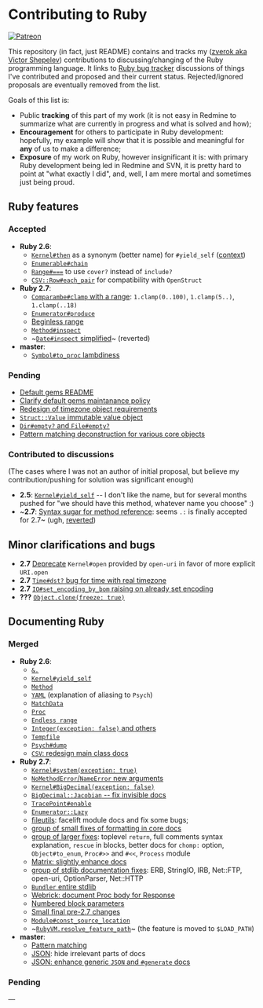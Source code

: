 # Contributing to Ruby

[![Patreon](https://img.shields.io/badge/patreon-donate-blue.svg)](https://www.patreon.com/zverok)

This repository (in fact, just README) contains and tracks my ([zverok aka Victor Shepelev](https://zverok.github.io)) contributions to discussing/changing of the Ruby programming language. It links to [Ruby bug tracker](https://bugs.ruby-lang.org/) discussions of things I've contributed and proposed and their current status. Rejected/ignored proposals are eventually removed from the list.

Goals of this list is:

* Public **tracking** of this part of my work (it is not easy in Redmine to summarize what are currently in progress and what is solved and how);
* **Encouragement** for others to participate in Ruby development: hopefully, my example will show that it is possible and meaningful for **any** of us to make a difference;
* **Exposure** of my work on Ruby, however insignificant it is: with primary Ruby development being led in Redmine and SVN, it is pretty hard to point at "what exactly I did", and, well, I am mere mortal and sometimes just being proud.

## Ruby features

### Accepted

* **Ruby 2.6**:
  * [`Kernel#then`](https://bugs.ruby-lang.org/issues/14594) as a synonym (better name) for `#yield_self` ([context](https://zverok.github.io/blog/2018-03-23-yield_self2.html))
  * [`Enumerable#chain`](https://bugs.ruby-lang.org/issues/15144)
  * [`Range#===`](https://bugs.ruby-lang.org/issues/14575) to use `cover?` instead of `include?`
  * [`CSV::Row#each_pair`](https://github.com/ruby/csv/pull/33) for compatibility with `OpenStruct`
* **Ruby 2.7**:
  * [`Comparambe#clamp` with a range](https://bugs.ruby-lang.org/issues/14784): `1.clamp(0..100)`, `1.clamp(5..)`, `1.clamp(..18)`
  * [`Enumerator#produce`](https://bugs.ruby-lang.org/issues/14781)
  * [Beginless range](https://bugs.ruby-lang.org/issues/14799)
  * [`Method#inspect`](https://bugs.ruby-lang.org/issues/14145)
  * ~[`Date#inspect` simplified](https://github.com/ruby/date/pull/12)~ (reverted)
* **master**:
  * [`Symbol#to_proc` lambdiness](https://bugs.ruby-lang.org/issues/16260)


### Pending

* [Default gems README](https://bugs.ruby-lang.org/issues/15486)
* [Clarify default gems maintanance policy](https://bugs.ruby-lang.org/issues/15487)
* [Redesign of timezone object requirements](https://bugs.ruby-lang.org/issues/15527)
* [`Struct::Value` immutable value object](https://bugs.ruby-lang.org/issues/16122)
* [`Dir#empty?` and `File#empty?`](https://bugs.ruby-lang.org/issues/16249)
* [Pattern matching deconstruction for various core objects](https://bugs.ruby-lang.org/issues/16464)

### Contributed to discussions

(The cases where I was not an author of initial proposal, but believe my contribution/pushing for solution was significant enough)

* **2.5**: [`Kernel#yield_self`](https://bugs.ruby-lang.org/issues/6721) -- I don't like the name, but for several months pushed for "we should have this method, whatever name you choose" :)
* ~**2.7**: [Syntax sugar for method reference](https://bugs.ruby-lang.org/issues/13581): seems `.:` is finally accepted for 2.7~ (ugh, [reverted](https://bugs.ruby-lang.org/issues/16275))

## Minor clarifications and bugs

* **2.7** [Deprecate](https://bugs.ruby-lang.org/issues/15893) `Kernel#open` provided by `open-uri` in favor of more explicit `URI.open`
* **2.7** [`Time#dst?` bug for time with real timezone](https://bugs.ruby-lang.org/issues/15988)
* **2.7** [`IO#set_encoding_by_bom` raising on already set encoding](https://bugs.ruby-lang.org/issues/16422)
* **???** [`Object.clone(freeze: true)`](https://bugs.ruby-lang.org/issues/16175)

## Documenting Ruby

### Merged

* **Ruby 2.6**:
  * [`&.`](https://bugs.ruby-lang.org/issues/15109)
  * [`Kernel#yield_self`](https://bugs.ruby-lang.org/issues/1443)
  * [`Method`](https://bugs.ruby-lang.org/issues/14483)
  * [`YAML`](https://bugs.ruby-lang.org/issues/14567) (explanation of aliasing to `Psych`)
  * [`MatchData`](https://bugs.ruby-lang.org/issues/14450)
  * [`Proc`](https://bugs.ruby-lang.org/issues/14610)
  * [`Endless range`](https://bugs.ruby-lang.org/issues/15405)
  * [`Integer(exception: false)` and others](https://bugs.ruby-lang.org/issues/15452)
  * [`Tempfile`](https://bugs.ruby-lang.org/issues/15411)
  * [`Psych#dump`](https://github.com/ruby/psych/pull/351)
  * [`CSV`: redesign main class docs](https://github.com/ruby/csv/pull/32)
* **Ruby 2.7**:
  * [`Kernel#system(exception: true)`](https://bugs.ruby-lang.org/issues/15480)
  * [`NoMethodError`/`NameError` new arguments](https://bugs.ruby-lang.org/issues/15481)
  * [`Kernel#BigDecimal(exception: false)`](https://github.com/ruby/bigdecimal/pull/117)
  * [`BigDecimal::Jacobian` -- fix invisible docs](https://github.com/ruby/bigdecimal/pull/130)
  * [`TracePoint#enable`](https://bugs.ruby-lang.org/issues/15484)
  * [`Enumerator::Lazy`](https://bugs.ruby-lang.org/issues/15529)
  * [fileutils](https://github.com/ruby/fileutils/pull/33): facelift module docs and fix some bugs;
  * [group of small fixes of formatting in core docs](https://bugs.ruby-lang.org/issues/16126)
  * [group of larger fixes](https://github.com/ruby/ruby/pull/2612): toplevel `return`, full comments syntax explanation, `rescue` in blocks, better docs for `chomp:` option, `Object#to_enum`, `Proc#>>` and `#<<`, `Process` module
  * [Matrix: slightly enhance docs](https://github.com/ruby/matrix/pull/11)
  * [group of stdlib documentation fixes](https://github.com/ruby/ruby/pull/2615): ERB, StringIO, IRB, Net::FTP, open-uri, OptionParser, Net::HTTP
  * [`Bundler` entire stdlib](https://github.com/bundler/bundler/pull/7394)
  * [Webrick: document Proc body for Response](https://github.com/ruby/webrick/pull/35)
  * [Numbered block parameters](https://github.com/ruby/ruby/pull/2767)
  * [Small final pre-2.7 changes](https://github.com/ruby/ruby/pull/2768)
  * [`Module#const_source_location`](https://github.com/ruby/ruby/pull/2750)
  * ~[`RubyVM.resolve_feature_path`](https://bugs.ruby-lang.org/issues/15482)~ (the feature is moved to `$LOAD_PATH`)
* **master**:
  * [Pattern matching](https://github.com/ruby/ruby/pull/2786)
  * [JSON](https://github.com/flori/json/pull/349): hide irrelevant parts of docs
  * [JSON: enhance generic `JSON` and `#generate` docs](https://github.com/flori/json/pull/347)

### Pending

—


